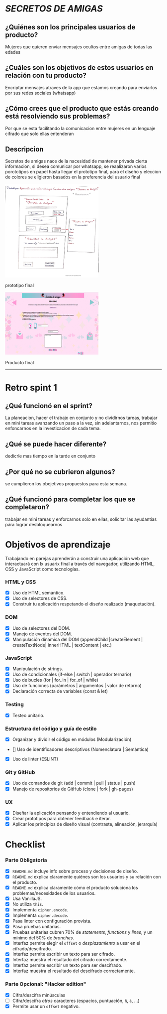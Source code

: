 # **_SECRETOS DE AMIGAS_**

## ¿Quiénes son los principales usuarios de producto?

Mujeres que quieren enviar mensajes ocultos entre amigas de todas las edades

## ¿Cuáles son los objetivos de estos usuarios en relación con tu producto?

Encriptar mensajes atraves de la app que estamos creando para enviarlos por sus redes sociales (whatsapp)

## ¿Cómo crees que el producto que estás creando está resolviendo sus problemas?

Por que se esta facilitando la comunicacion entre mujeres en un lenguaje cifrado que solo ellas entenderan

## Descripcion
Secretos de  amigas nace de la nacesidad de mantener privada cierta informacion, si desea  comunicar por whatsapp, se  reaalizaron varios porototipos en papel hasta  llegar el  prototipo final, para el  diseño y eleccion de colores se eligieron basados en la preferencia del usuario  final

<img src="src/imagen/prototipo.jpg" width="300px"    height="300px">

prototipo final

<img src="src/imagen/secreto_de_amigas.jpg" width="300px"    height="200px">

Producto final

***************************************
# Retro spint 1

## ¿Qué funcionó en el sprint?

La planeacion, hacer el trabajo en conjunto y no dividirnos tareas, trabajar en mini tareas avanzando un paso a la vez, sin adelantarnos, nos permitio enfoncarnos en la investicacion de cada tema.

## ¿Qué se puede hacer diferente?

dedicrle mas tiempo en la tarde en conjunto

## ¿Por qué no se cubrieron algunos?

se cumplieron los obejetivos propuestos para esta semana.

## ¿Qué funcionó para completar los que se completaron?

trabajar en mini tareas y enforcarnos solo en ellas, solicitar las ayudantias pára lograr desbloquearnos

# Objetivos de aprendizaje

Trabajando en parejas aprenderán a construir una aplicación web que interactuará
con lx usuarix final a través del navegador, utilizando HTML, CSS y JavaScript
como tecnologías.

### HTML y CSS

- [x] Uso de HTML semántico.
- [x] Uso de selectores de CSS.
- [x] Construir tu aplicación respetando el diseño realizado (maquetación).

### DOM

- [x] Uso de selectores del DOM.
- [x] Manejo de eventos del DOM.
- [x] Manipulación dinámica del DOM
      (appendChild |createElement | createTextNode| innerHTML | textContent | etc.)

### JavaScript

- [x] Manipulación de strings.
- [x] Uso de condicionales (if-else | switch | operador ternario)
- [x] Uso de bucles (for | for..in | for..of | while)
- [x] Uso de funciones (parámetros | argumentos | valor de retorno)
- [x] Declaración correcta de variables (const & let)

### Testing

- [x] Testeo unitario.

### Estructura del código y guía de estilo

- [x] Organizar y dividir el código en módulos (Modularización)
- [] Uso de identificadores descriptivos (Nomenclatura | Semántica)
- [x] Uso de linter (ESLINT)

### Git y GitHub

- [x] Uso de comandos de git (add | commit | pull | status | push)
- [x] Manejo de repositorios de GitHub (clone | fork | gh-pages)

### UX

- [x] Diseñar la aplicación pensando y entendiendo al usuario.
- [x] Crear prototipos para obtener feedback e iterar.
- [x] Aplicar los principios de diseño visual (contraste, alineación, jerarquía)

# Checklist

### Parte Obligatoria

- [x] `README.md` incluye info sobre proceso y decisiones de diseño.
- [x] `README.md` explica claramente quiénes son los usuarios y su relación con
      el producto.
- [x] `README.md` explica claramente cómo el producto soluciona los
      problemas/necesidades de los usuarios.
- [x] Usa VanillaJS.
- [x] No utiliza `this`.
- [x] Implementa `cipher.encode`.
- [x] Implementa `cipher.decode`.
- [x] Pasa linter con configuración provista.
- [x] Pasa pruebas unitarias.
- [x] Pruebas unitarias cubren 70% de _statements_, _functions_ y _lines_, y un
      mínimo del 50% de _branches_.
- [x] Interfaz permite elegir el `offset` o _desplazamiento_ a usar en el
      cifrado/descifrado.
- [x] Interfaz permite escribir un texto para ser cifrado.
- [x] Interfaz muestra el resultado del cifrado correctamente.
- [x] Interfaz permite escribir un texto para ser descifrado.
- [x] Interfaz muestra el resultado del descifrado correctamente.

### Parte Opcional: "Hacker edition"

- [x] Cifra/descifra minúsculas
- [ ] Cifra/descifra _otros_ caracteres (espacios, puntuación, `ñ`, `á`, ...)
- [x] Permite usar un `offset` negativo.
